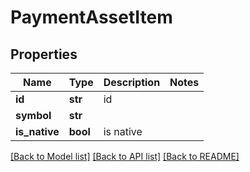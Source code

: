 # PaymentAssetItem

## Properties
Name | Type | Description | Notes
------------ | ------------- | ------------- | -------------
**id** | **str** | id | 
**symbol** | **str** |  | 
**is_native** | **bool** | is native | 

[[Back to Model list]](../README.md#documentation-for-models) [[Back to API list]](../README.md#documentation-for-api-endpoints) [[Back to README]](../README.md)



